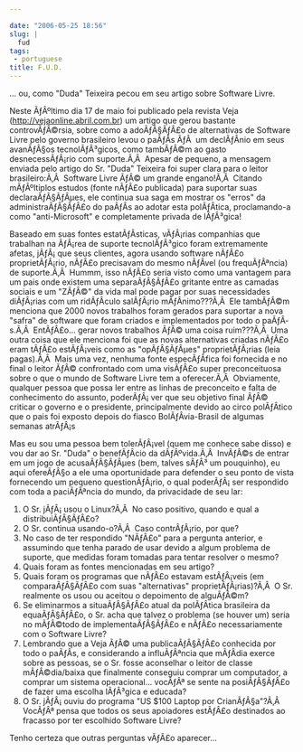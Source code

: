 ```yaml
---

date: "2006-05-25 18:56"
slug: |
  fud
tags:
 - portuguese
title: F.U.D.
---
```


... ou, como "Duda" Teixeira pecou em seu artigo sobre Software Livre.

Neste ÃƒÂºltimo dia 17 de maio foi publicado pela revista Veja
(<http://vejaonline.abril.com.br>) um artigo que gerou bastante
controvÃƒÂ©rsia, sobre como a adoÃƒÂ§ÃƒÂ£o de alternativas de Software
Livre pelo governo brasileiro levou o paÃƒÂ­s ÃƒÂ  um declÃƒÂ­nio em
seus avanÃƒÂ§os tecnolÃƒÂ³gicos, como tambÃƒÂ©m ao gasto
desnecessÃƒÂ¡rio com suporte.Ã‚Â  Apesar de pequeno, a mensagem enviada
pelo artigo do Sr. "Duda" Teixeira foi super clara para o leitor
brasileiro:Ã‚Â  Software Livre ÃƒÂ© um grande engano!Ã‚Â  Citando
mÃƒÂºltiplos estudos (fonte nÃƒÂ£o publicada) para suportar suas
declaraÃƒÂ§ÃƒÂµes, ele continua sua saga em mostrar os "erros" da
administraÃƒÂ§ÃƒÂ£o do paÃƒÂ­s ao adotar esta polÃƒÂ­tica, proclamando-a
como "anti-Microsoft" e completamente privada de lÃƒÂ³gica!

Baseado em suas fontes estatÃƒÂ­sticas, vÃƒÂ¡rias companhias que
trabalhan na ÃƒÂ¡rea de suporte tecnolÃƒÂ³gico foram extremamente
afetas, jÃƒÂ¡ que seus clientes, agora usando software nÃƒÂ£o
proprietÃƒÂ¡rio, nÃƒÂ£o precisavam do mesmo nÃƒÂ­vel (ou frequÃƒÂªncia)
de suporte.Ã‚Â  Hummm, isso nÃƒÂ£o seria visto como uma vantagem para um
pais onde existem uma separaÃƒÂ§ÃƒÂ£o gritante entre as camadas sociais
e um "ZÃƒÂ©" da vida mal pode pagar por suas necessidades diÃƒÂ¡rias com
um ridÃƒÂ­culo salÃƒÂ¡rio mÃƒÂ­nimo???Ã‚Â  Ele tambÃƒÂ©m menciona que
2000 novos trabalhos foram gerados para suportar a nova "safra" de
software que foram criados e implementados por todo o paÃƒÂ­s.Ã‚Â 
EntÃƒÂ£o... gerar novos trabalhos ÃƒÂ© uma coisa ruim???Ã‚Â  Uma outra
coisa que ele menciona foi que as novas alternativas criadas nÃƒÂ£o eram
tÃƒÂ£o estÃƒÂ¡veis como as "opÃƒÂ§ÃƒÂµes" proprietÃƒÂ¡rias (leia
pagas).Ã‚Â  Mais uma vez, nenhuma fonte especÃƒÂ­fica foi fornecida e no
final o leitor ÃƒÂ© confrontado com uma visÃƒÂ£o super preconceituosa
sobre o que o mundo de Software Livre tem a oferecer.Ã‚Â  Obviamente,
qualquer pessoa que possa ler entre as linhas de preconceito e falta de
conhecimento do assunto, poderÃƒÂ¡ ver que seu objetivo final ÃƒÂ©
criticar o governo e o presidente, principalmente devido ao circo
polÃƒÂ­tico que o pais foi exposto depois do fiasco BolÃƒÂ­via-Brasil de
algumas semanas atrÃƒÂ¡s

Mas eu sou uma pessoa bem tolerÃƒÂ¡vel (quem me conhece sabe disso) e
vou dar ao Sr. "Duda" o benefÃƒÂ­cio da dÃƒÂºvida.Ã‚Â  InvÃƒÂ©s de
entrar em um jogo de acusaÃƒÂ§ÃƒÂµes (bem, talves sÃƒÂ³ um pouquinho),
eu aqui ofereÃƒÂ§o a ele uma oportunidade para defender o seu ponto de
vista fornecendo um pequeno questionÃƒÂ¡rio, o qual poderÃƒÂ¡ ser
respondido com toda a paciÃƒÂªncia do mundo, da privacidade de seu lar:

1.  O Sr. jÃƒÂ¡ usou o Linux?Ã‚Â  No caso positivo, quando e qual a
    distribuiÃƒÂ§ÃƒÂ£o?
2.  O Sr. continua usando-o?Ã‚Â  Caso contrÃƒÂ¡rio, por que?
3.  No caso de ter respondido "NÃƒÂ£o" para a pergunta anterior, e
    assumindo que tenha parado de usar devido a algum problema de
    suporte, que medidas foram tomadas para tentar resolver o mesmo?
4.  Quais foram as fontes mencionadas em seu artigo?
5.  Quais foram os programas que nÃƒÂ£o estavam estÃƒÂ¡veis (em
    comparaÃƒÂ§ÃƒÂ£o com suas "alternativas" proprietÃƒÂ¡rias)?Ã‚Â  O
    Sr. realmente os usou ou aceitou o depoimento de alguÃƒÂ©m?
6.  Se eliminarmos a situaÃƒÂ§ÃƒÂ£o atual da polÃƒÂ­tica brasileira da
    equaÃƒÂ§ÃƒÂ£o, o Sr. acha que talvez o problema (se houver um) seria
    no mÃƒÂ©todo de implementaÃƒÂ§ÃƒÂ£o e nÃƒÂ£o necessariamente com o
    Software Livre?
7.  Lembrando que a Veja ÃƒÂ© uma publicaÃƒÂ§ÃƒÂ£o conhecida por todo o
    paÃƒÂ­s, e considerando a influÃƒÂªncia que mÃƒÂ­dia exerce sobre as
    pessoas, se o Sr. fosse aconselhar o leitor de classe mÃƒÂ©dia/baixa
    que finalmente conseguiu comprar um computador, a comprar um sistema
    operacional... vocÃƒÂª se sente na posiÃƒÂ§ÃƒÂ£o de fazer uma
    escolha lÃƒÂ³gica e educada?
8.  O Sr. jÃƒÂ¡ ouviu do programa "US \$100 Laptop por CrianÃƒÂ§a"?Ã‚Â 
    VocÃƒÂª pensa que todos os seus apoiadores estÃƒÂ£o destinados ao
    fracasso por ter escolhido Software Livre?

Tenho certeza que outras perguntas vÃƒÂ£o aparecer...
